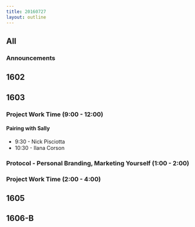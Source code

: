 ```yaml
---
title: 20160727
layout: outline
---
```


## All

### Announcements

## 1602

## 1603

### Project Work Time (9:00 - 12:00)

#### Pairing with Sally

* 9:30 - Nick Pisciotta
* 10:30 - Ilana Corson

### Protocol - Personal Branding, Marketing Yourself (1:00 - 2:00)

### Project Work Time (2:00 - 4:00)


## 1605

## 1606-B
